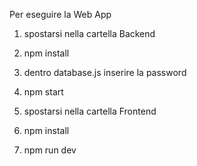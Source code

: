 Per eseguire la Web App

1. spostarsi nella cartella Backend
2. npm install
3. dentro database.js inserire la password
4. npm start

5. spostarsi nella cartella Frontend
6. npm install
7. npm run dev
